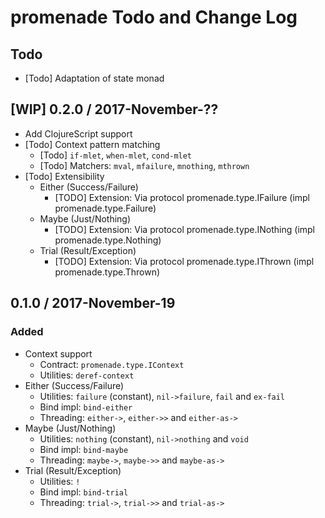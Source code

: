 # promenade Todo and Change Log

## Todo

- [Todo] Adaptation of state monad


## [WIP] 0.2.0 / 2017-November-??

- Add ClojureScript support
- [Todo] Context pattern matching
  - [Todo] `if-mlet`, `when-mlet`, `cond-mlet`
  - [Todo] Matchers: `mval`, `mfailure`, `mnothing`, `mthrown`
- [Todo] Extensibility
  - Either (Success/Failure)
    - [TODO] Extension: Via protocol promenade.type.IFailure (impl promenade.type.Failure)
  - Maybe (Just/Nothing)
    - [TODO] Extension: Via protocol promenade.type.INothing (impl promenade.type.Nothing)
  - Trial (Result/Exception)
    - [TODO] Extension: Via protocol promenade.type.IThrown (impl promenade.type.Thrown)


## 0.1.0 / 2017-November-19

### Added
- Context support
  - Contract:  `promenade.type.IContext`
  - Utilities: `deref-context`
- Either (Success/Failure)
  - Utilities: `failure` (constant), `nil->failure`, `fail` and `ex-fail`
  - Bind impl: `bind-either`
  - Threading: `either->`, `either->>` and `either-as->`
- Maybe (Just/Nothing)
  - Utilities: `nothing` (constant), `nil->nothing` and `void`
  - Bind impl: `bind-maybe`
  - Threading: `maybe->`, `maybe->>` and `maybe-as->`
- Trial (Result/Exception)
  - Utilities: `!`
  - Bind impl: `bind-trial`
  - Threading: `trial->`, `trial->>` and `trial-as->`
